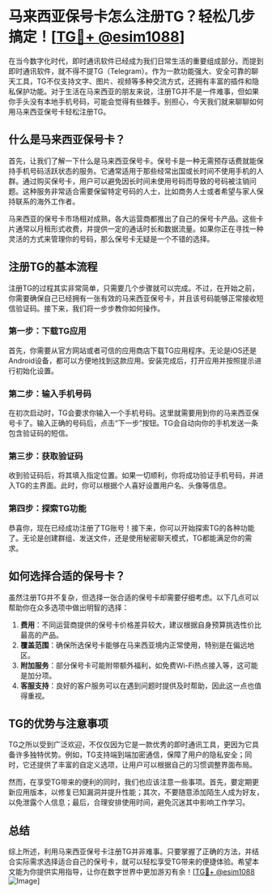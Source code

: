 # 马来西亚保号卡怎么注册TG？轻松几步搞定！[[TG💪+ @esim1088](https://t.me/s/esim1088)]

在当今数字化时代，即时通讯软件已经成为我们日常生活的重要组成部分。而提到即时通讯软件，就不得不提TG（Telegram）。作为一款功能强大、安全可靠的聊天工具，TG不仅支持文字、图片、视频等多种交流方式，还拥有丰富的插件和隐私保护功能。对于生活在马来西亚的朋友来说，注册TG并不是一件难事，但如果你手头没有本地手机号码，可能会觉得有些棘手。别担心，今天我们就来聊聊如何用马来西亚保号卡轻松注册TG。

## 什么是马来西亚保号卡？

首先，让我们了解一下什么是马来西亚保号卡。保号卡是一种无需预存话费就能保持手机号码活跃状态的服务。它通常适用于那些经常出国或长时间不使用手机的人群。通过购买保号卡，用户可以避免因长时间未使用号码而导致的号码被注销问题。这种服务非常适合需要保留特定号码的人士，比如商务人士或者希望与家人保持联系的海外工作者。

马来西亚的保号卡市场相对成熟，各大运营商都推出了自己的保号卡产品。这些卡片通常以月租形式收费，并提供一定的通话时长和数据流量。如果你正在寻找一种灵活的方式来管理你的号码，那么保号卡无疑是一个不错的选择。

## 注册TG的基本流程

注册TG的过程其实非常简单，只需要几个步骤就可以完成。不过，在开始之前，你需要确保自己已经拥有一张有效的马来西亚保号卡，并且该号码能够正常接收短信验证码。接下来，我们将一步步教你如何操作。

### 第一步：下载TG应用

首先，你需要从官方网站或者可信的应用商店下载TG应用程序。无论是iOS还是Android设备，都可以方便地找到这款应用。安装完成后，打开应用并按照提示进行初始化设置。

### 第二步：输入手机号码

在初次启动时，TG会要求你输入一个手机号码。这里就需要用到你的马来西亚保号卡了。输入正确的号码后，点击“下一步”按钮。TG会自动向你的手机发送一条包含验证码的短信。

### 第三步：获取验证码

收到验证码后，将其填入指定位置。如果一切顺利，你将成功验证手机号码，并进入TG的主界面。此时，你可以根据个人喜好设置用户名、头像等信息。

### 第四步：探索TG功能

恭喜你，现在已经成功注册了TG账号！接下来，你可以开始探索TG的各种功能了。无论是创建群组、发送文件，还是使用秘密聊天模式，TG都能满足你的需求。

## 如何选择合适的保号卡？

虽然注册TG并不复杂，但选择一张合适的保号卡却需要仔细考虑。以下几点可以帮助你在众多选项中做出明智的选择：

1. **费用**：不同运营商提供的保号卡价格差异较大，建议根据自身预算挑选性价比最高的产品。
2. **覆盖范围**：确保所选保号卡能够在马来西亚境内正常使用，特别是在偏远地区。
3. **附加服务**：部分保号卡可能附带额外福利，如免费Wi-Fi热点接入等，这可能是加分项。
4. **客服支持**：良好的客户服务可以在遇到问题时提供及时帮助，因此这一点也值得重视。

## TG的优势与注意事项

TG之所以受到广泛欢迎，不仅仅因为它是一款优秀的即时通讯工具，更因为它具备许多独特优势。例如，TG支持端到端加密通信，保障了用户的隐私安全；同时，它还提供了丰富的自定义选项，让用户可以根据自己的习惯调整界面布局。

然而，在享受TG带来的便利的同时，我们也应该注意一些事项。首先，要定期更新应用版本，以修复已知漏洞并提升性能；其次，不要随意添加陌生人成为好友，以免泄露个人信息；最后，合理安排使用时间，避免沉迷其中影响工作学习。

## 总结

综上所述，利用马来西亚保号卡注册TG并非难事。只要掌握了正确的方法，并结合实际需求选择适合自己的保号卡，就可以轻松享受TG带来的便捷体验。希望本文能为你提供实用指导，让你在数字世界中更加游刃有余！[[TG💪+ @esim1088](https://t.me/s/esim1088) ![Image](https://i.postimg.cc/4NQfJmqS/Snipaste-2025-05-13-00-14-12.png)]